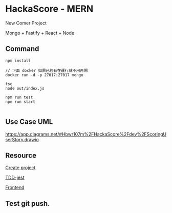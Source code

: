 # HackaScore - MERN
New Comer Project

Mongo + Fastify + React + Node

## Command
```
npm install

// 下面 docker 如果已經有在運行就不用再開
docker run -d -p 27017:27017 mongo

tsc
node out/index.js

npm run test
npm run start


```

## Use Case UML
https://app.diagrams.net/#Hbwr107m%2FHackaScore%2Fdev%2FScoringUserStory.drawio

## Resource
[Create project](https://yubintw.github.io/MERN-basic-practice/)

[TDD-jest](https://mdes4214.github.io/TDD-jest-slides/export/)

[Frontend](http://primefaces.org/primereact/showcase/#/menubar)

## Test git push.

